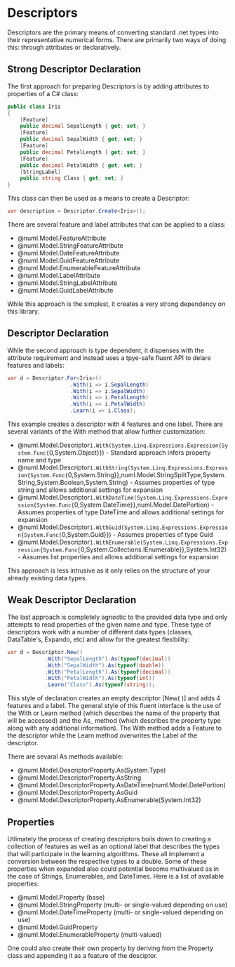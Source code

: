 # Descriptors

Descriptors are the primary means of converting standard .net types into their representative 
numerical forms. There are primarily two ways of doing this: through attributes or declaratively.

## Strong Descriptor Declaration

The first approach for preparing Descriptors is by adding attributes to properties of a C# class:

```csharp
public class Iris
{
    [Feature]
    public decimal SepalLength { get; set; }
    [Feature]
    public decimal SepalWidth { get; set; }
    [Feature]
    public decimal PetalLength { get; set; }
    [Feature]
    public decimal PetalWidth { get; set; }
    [StringLabel]
    public string Class { get; set; }
}
```

This class can then be used as a means to create a Descriptor:

```csharp
var description = Descriptor.Create<Iris>();
```

There are several feature and label attributes that can be applied to a class:

- @numl.Model.FeatureAttribute
- @numl.Model.StringFeatureAttribute
- @numl.Model.DateFeatureAttribute
- @numl.Model.GuidFeatureAttribute
- @numl.Model.EnumerableFeatureAttribute
- @numl.Model.LabelAttribute
- @numl.Model.StringLabelAttribute
- @numl.Model.GuidLabelAttribute

While this approach is the simplest, it creates a very strong dependency on this library.

## Descriptor Declaration

While the second approach is type dependent, it dispenses with the attribute requirement and 
instead uses a tpye-safe fluent API to delare features and labels:

```csharp
var d = Descriptor.For<Iris>() 
                    .With(i => i.SepalLength) 
                    .With(i => i.SepalWidth) 
                    .With(i => i.PetalLength) 
                    .With(i => i.PetalWidth) 
                    .Learn(i => i.Class);
```

This example creates a descriptor with 4 features and one label. There are several 
variants of the With method that allow further customization:

- @numl.Model.Descriptor`1.With(System.Linq.Expressions.Expression{System.Func{`0,System.Object}}) - Standard approach infers property name and type
- @numl.Model.Descriptor`1.WithString(System.Linq.Expressions.Expression{System.Func{`0,System.String}},numl.Model.StringSplitType,System.String,System.Boolean,System.String) - Assumes properties of type string and allows additional settings for expansion
- @numl.Model.Descriptor`1.WithDateTime(System.Linq.Expressions.Expression{System.Func{`0,System.DateTime}},numl.Model.DatePortion) - Assumes properties of type DateTime and allows additional settings for expansion
- @numl.Model.Descriptor`1.WithGuid(System.Linq.Expressions.Expression{System.Func{`0,System.Guid}}) - Assumes properties of type Guid
- @numl.Model.Descriptor`1.WithEnumerable(System.Linq.Expressions.Expression{System.Func{`0,System.Collections.IEnumerable}},System.Int32) - Assumes list properties and allows additional settings for expansion

This approach is less intrusive as it only relies on the structure of your already existing data types.

## Weak Descriptor Declaration  

The last approach is completely agnostic to the provided data type and only attempts to 
read properties of the given name and type. These type of descriptors work with a number 
of different data types (classes, DataTable's, Expando, etc) and allow for the greatest 
flexibility:

```csharp
var d = Descriptor.New()
            .With("SepalLength").As(typeof(decimal))
            .With("SepalWidth").As(typeof(double))
            .With("PetalLength").As(typeof(decimal))
            .With("PetalWidth").As(typeof(int))
            .Learn("Class").As(typeof(string));
```
This style of declaration creates an empty descriptor [New( )] and adds 4 features and a label. The general style of this fluent interface is the use of the With or Learn method (which describes the name of the property that will be accessed) and the As_ method (which describes the property type along with any additional information). The With method adds a Feature to the descriptor while the Learn method overwrites the Label of the descriptor.

There are sevaral As methods available:
- @numl.Model.DescriptorProperty.As(System.Type)
- @numl.Model.DescriptorProperty.AsString
- @numl.Model.DescriptorProperty.AsDateTime(numl.Model.DatePortion)
- @numl.Model.DescriptorProperty.AsGuid
- @numl.Model.DescriptorProperty.AsEnumerable(System.Int32)

## Properties

Utlimately the process of creating descriptors boils down to creating a collection 
of features as well as an optional label that describes the types that will participate 
in the learning algorithms. These all implement a conversion between the respective 
types to a double. Some of these properties when expanded also could potential become 
multivalued as in the case of Strings, Enumerables, and DateTimes. Here is a list of 
available properties:

- @numl.Model.Property (base)
- @numl.Model.StringProperty (multi- or single-valued depending on use)
- @numl.Model.DateTimeProperty (multi- or single-valued depending on use)
- @numl.Model.GuidProperty
- @numl.Model.EnumerableProperty (multi-valued)

One could also create their own property by deriving from the Property class and 
appending it as a feature of the desciptor.

